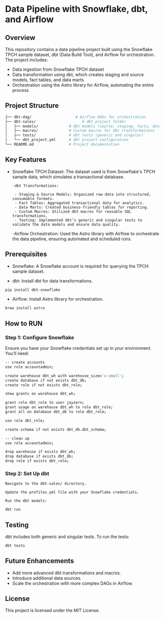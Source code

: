 # Data Pipeline with Snowflake, dbt, and Airflow

## Overview

This repository contains a data pipeline project built using the Snowflake TPCH sample dataset, dbt (Data Build Tool), and Airflow for orchestration. The project includes:

- Data ingestion from Snowflake TPCH dataset
- Data transformation using dbt, which creates staging and source models, fact tables, and data marts
- Orchestration using the Astro library for Airflow, automating the entire process

## Project Structure

```bash
├── dbt-dag/                    # Airflow DAGs for orchestration
├── dbt-sales/                     # dbt project folder
│   ├── models/              # dbt models (source, staging, facts, data marts)
│   ├── macros/              # Custom macros for dbt transformations
│   ├── tests/               # dbt tests (generic and singular)
│   └── dbt_project.yml      # dbt project configuration
└── README.md                # Project documentation
```

## Key Features

- Snowflake TPCH Dataset: The dataset used is from Snowflake's TPCH sample data, which simulates a transactional database.
  
      -dbt Transformations:
  
       - Staging & Source Models: Organized raw data into structured, consumable formats.
       - Fact Tables: Aggregated transactional data for analytics.
       - Data Marts: Created business-friendly tables for reporting.
       - Custom Macros: Utilized dbt macros for reusable SQL transformations.
       - Testing: Implemented dbt’s generic and singular tests to validate the data models and ensure data quality.
  
    -Airflow Orchestration: Used the Astro library with Airflow to orchestrate the data pipeline, ensuring automated and scheduled runs.

## Prerequisites

   - Snowflake: A Snowflake account is required for querying the TPCH sample dataset.

  - dbt: Install dbt for data transformations.

```bash
pip install dbt-snowflake
```
- Airflow: Install Astro library for orchestration.

```bash
brew install astro
```   
## How to RUN  
### Step 1: Configure Snowflake

Ensure you have your Snowflake credentials set up in your environment. You'll need:

```bash
-- create accounts
use role accountadmin;

create warehouse dbt_wh with warehouse_size='x-small';
create database if not exists dbt_db;
create role if not exists dbt_role;

show grants on warehouse dbt_wh;

grant role dbt_role to user jayzern;
grant usage on warehouse dbt_wh to role dbt_role;
grant all on database dbt_db to role dbt_role;

use role dbt_role;

create schema if not exists dbt_db.dbt_schema;

-- clean up
use role accountadmin;

drop warehouse if exists dbt_wh;
drop database if exists dbt_db;
drop role if exists dbt_role;
```

### Step 2: Set Up dbt

    Navigate to the dbt-sales/ directory.

    Update the profiles.yml file with your Snowflake credentials.

    Run the dbt models:
    
```bash
dbt run
```

## Testing

dbt includes both generic and singular tests. To run the tests:

```bash
dbt tests
```

## Future Enhancements
- Add more advanced dbt transformations and macros.
- Introduce additional data sources.
- Scale the orchestration with more complex DAGs in Airflow.

## License
This project is licensed under the MIT License.
